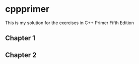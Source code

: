 # cppprimer
This is my solution for the exercises in C++ Primer Fifth Edition
## Chapter 1
## Chapter 2
